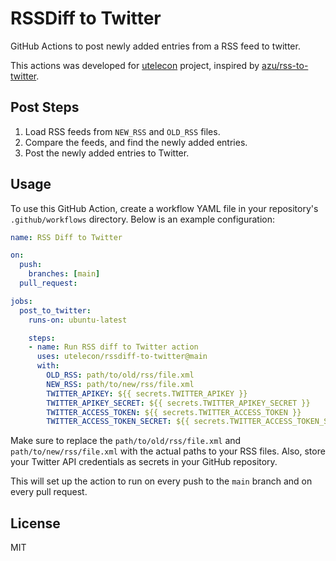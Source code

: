 # RSSDiff to Twitter

GitHub Actions to post newly added entries from a RSS feed to twitter.

This actions was developed for [utelecon](https://github.com/utelecon) project, inspired by [azu/rss-to-twitter](https://github.com/azu/rss-to-twitter).

## Post Steps

1. Load RSS feeds from `NEW_RSS` and `OLD_RSS` files.
1. Compare the feeds, and find the newly added entries.
1. Post the newly added entries to Twitter.

## Usage

To use this GitHub Action, create a workflow YAML file in your repository's `.github/workflows` directory. Below is an example configuration:

```yaml
name: RSS Diff to Twitter

on:
  push:
    branches: [main]
  pull_request:

jobs:
  post_to_twitter:
    runs-on: ubuntu-latest

    steps:
    - name: Run RSS diff to Twitter action
      uses: utelecon/rssdiff-to-twitter@main
      with:
        OLD_RSS: path/to/old/rss/file.xml
        NEW_RSS: path/to/new/rss/file.xml
        TWITTER_APIKEY: ${{ secrets.TWITTER_APIKEY }}
        TWITTER_APIKEY_SECRET: ${{ secrets.TWITTER_APIKEY_SECRET }}
        TWITTER_ACCESS_TOKEN: ${{ secrets.TWITTER_ACCESS_TOKEN }}
        TWITTER_ACCESS_TOKEN_SECRET: ${{ secrets.TWITTER_ACCESS_TOKEN_SECRET }}
```

Make sure to replace the `path/to/old/rss/file.xml` and `path/to/new/rss/file.xml` with the actual paths to your RSS files. Also, store your Twitter API credentials as secrets in your GitHub repository.

This will set up the action to run on every push to the `main` branch and on every pull request.

## License

MIT
